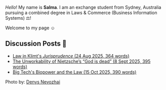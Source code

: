 _Hello_! My name is **Salma**. I am an exchange student from Sydney, Australia pursuing a combined degree in Laws & Commerce (Business Information Systems) ⚖️!

Welcome to my page ☺️ 

## Discussion Posts 💭

- [Law in Klimt's *Jurisprudence* (24 Aug 2025, 364 words)](https://drive.google.com/file/d/17wvNZw6xDbs4WEO8peprMpwokt17Od53/view?usp=sharing)
- [The Unworkability of Nietzsche’s “God is dead” (8 Sept 2025, 395 words)](https://drive.google.com/file/d/1SS6BdsrpIZEtYI9rM7ac6-ZynT82KbaL/view?usp=sharing)
- [Big Tech's Biopower and the Law (15 Oct 2025, 390 words)](https://drive.google.com/file/d/1OkZtsVoI5ETeanPssNwvka8RvnU2Nq-p/view?usp=sharing)



Photo by: [Denys Nevozhai](https://unsplash.com/photos/guNIjIuUcgY)
